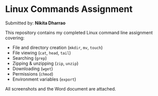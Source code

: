 # Linux Commands Assignment

Submitted by: **Nikita Dharrao**

This repository contains my completed Linux command line assignment covering:

- File and directory creation (`mkdir`, `mv`, `touch`)
- File viewing (`cat`, `head`, `tail`)
- Searching (`grep`)
- Zipping & unzipping (`zip`, `unzip`)
- Downloading (`wget`)
- Permissions (`chmod`)
- Environment variables (`export`)

All screenshots and the Word document are attached.
